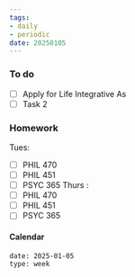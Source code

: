 ```yaml
---
tags:
- daily
- periodic
date: 20250105
---
```


### To do
- [ ] Apply for Life Integrative As
- [ ] Task 2

### Homework
Tues:
- [ ] PHIL 470
- [ ] PHIL 451
- [ ] PSYC 365
Thurs :
- [ ] PHIL 470
- [ ] PHIL 451
- [ ] PSYC 365
#### Calendar
```gEvent
date: 2025-01-05
type: week
```


